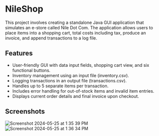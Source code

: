 # NileShop
This project involves creating a standalone Java GUI application that simulates an e-store called Nile Dot Com. The application allows users to place items into a shopping cart, total costs including tax, produce an invoice, and append transactions to a log file.


## Features

- User-friendly GUI with data input fields, shopping cart view, and six functional buttons.
- Inventory management using an input file (inventory.csv).
- Logging transactions in an output file (transactions.csv).
- Handles up to 5 separate items per transaction.
- Includes error handling for out-of-stock items and invalid item entries.
- Displays current order details and final invoice upon checkout.

## Screenshots
![Screenshot 2024-05-25 at 1 35 39 PM](https://github.com/ChristopherJacques/NileShop/assets/66994170/c943144a-bfde-4de4-8c4f-c51039cda6b1)
![Screenshot 2024-05-25 at 1 36 34 PM](https://github.com/ChristopherJacques/NileShop/assets/66994170/8e37baf7-1d53-4f46-b0c1-e6664508538c)
